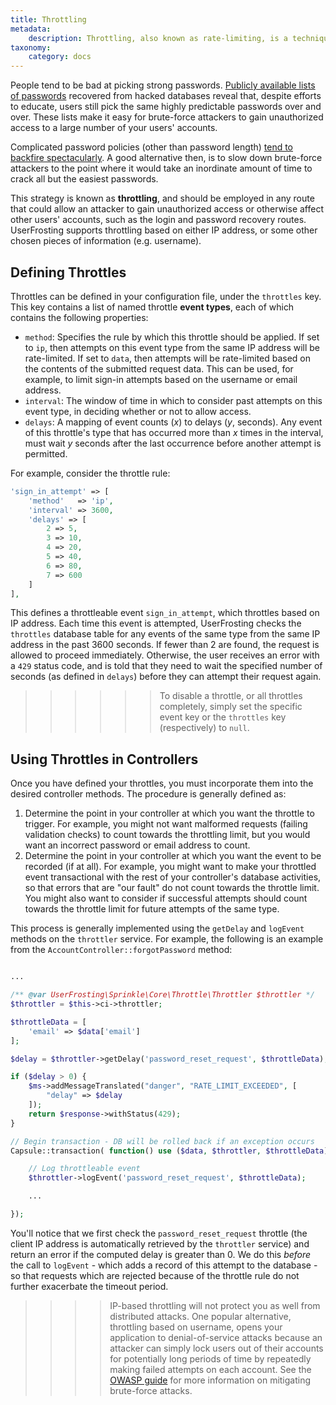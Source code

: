 ```yaml
---
title: Throttling
metadata:
    description: Throttling, also known as rate-limiting, is a technique for slowing down attackers by limiting the frequency with which they can make certain types of requests.
taxonomy:
    category: docs
---
```


People tend to be bad at picking strong passwords.  [Publicly available lists of passwords](https://github.com/danielmiessler/SecLists/tree/master/Passwords) recovered from hacked databases reveal that, despite efforts to educate, users still pick the same highly predictable passwords over and over.  These lists make it easy for brute-force attackers to gain unauthorized access to a large number of your users' accounts.

Complicated password policies (other than password length) [tend to backfire spectacularly](http://security.stackexchange.com/questions/6095/xkcd-936-short-complex-password-or-long-dictionary-passphrase/6116#6116).  A good alternative then, is to slow down brute-force attackers to the point where it would take an inordinate amount of time to crack all but the easiest passwords.

This strategy is known as **throttling**, and should be employed in any route that could allow an attacker to gain unauthorized access or otherwise affect other users' accounts, such as the login and password recovery routes.  UserFrosting supports throttling based on either IP address, or some other chosen pieces of information (e.g. username).

## Defining Throttles

Throttles can be defined in your configuration file, under the `throttles` key.  This key contains a list of named throttle **event types**, each of which contains the following properties:

- `method`: Specifies the rule by which this throttle should be applied.  If set to `ip`, then attempts on this event type from the same IP address will be rate-limited.  If set to `data`, then attempts will be rate-limited based on the contents of the submitted request data.  This can be used, for example, to limit sign-in attempts based on the username or email address.
- `interval`: The window of time in which to consider past attempts on this event type, in deciding whether or not to allow access.
- `delays`: A mapping of event counts (*x*) to delays (*y*, seconds).  Any event of this throttle's type that has occurred more than *x* times in the interval, must wait *y* seconds after the last occurrence before another attempt is permitted.

For example, consider the throttle rule:

```php
'sign_in_attempt' => [
    'method'   => 'ip',
    'interval' => 3600,
    'delays' => [
        2 => 5,
        3 => 10,
        4 => 20,
        5 => 40,
        6 => 80,
        7 => 600
    ]
],
```

This defines a throttleable event `sign_in_attempt`, which throttles based on IP address.  Each time this event is attempted, UserFrosting checks the `throttles` database table for any events of the same type from the same IP address in the past 3600 seconds.  If fewer than 2 are found, the request is allowed to proceed immediately.  Otherwise, the user receives an error with a `429` status code, and is told that they need to wait the specified number of seconds (as defined in `delays`) before they can attempt their request again.

>>>>>> To disable a throttle, or all throttles completely, simply set the specific event key or the `throttles` key (respectively) to `null`.

## Using Throttles in Controllers

Once you have defined your throttles, you must incorporate them into the desired controller methods.  The procedure is generally defined as:

1. Determine the point in your controller at which you want the throttle to trigger.  For example, you might not want malformed requests (failing validation checks) to count towards the throttling limit, but you would want an incorrect password or email address to count.
2. Determine the point in your controller at which you want the event to be recorded (if at all).  For example, you might want to make your throttled event transactional with the rest of your controller's database activities, so that errors that are "our fault" do not count towards the throttle limit.  You might also want to consider if successful attempts should count towards the throttle limit for future attempts of the same type.

This process is generally implemented using the `getDelay` and `logEvent` methods on the `throttler` service.  For example, the following is an example from the `AccountController::forgotPassword` method:

```php

...

/** @var UserFrosting\Sprinkle\Core\Throttle\Throttler $throttler */
$throttler = $this->ci->throttler;

$throttleData = [
    'email' => $data['email']
];

$delay = $throttler->getDelay('password_reset_request', $throttleData);

if ($delay > 0) {
    $ms->addMessageTranslated("danger", "RATE_LIMIT_EXCEEDED", [
        "delay" => $delay
    ]);
    return $response->withStatus(429);
}

// Begin transaction - DB will be rolled back if an exception occurs
Capsule::transaction( function() use ($data, $throttler, $throttleData) {

    // Log throttleable event
    $throttler->logEvent('password_reset_request', $throttleData);

    ...

});
```

You'll notice that we first check the `password_reset_request` throttle (the client IP address is automatically retrieved by the `throttler` service) and return an error if the computed delay is greater than 0.  We do this *before* the call to `logEvent` - which adds a record of this attempt to the database - so that requests which are rejected because of the throttle rule do not further exacerbate the timeout period.

>>>> IP-based throttling will not protect you as well from distributed attacks.  One popular alternative, throttling based on username, opens your application to denial-of-service attacks because an attacker can simply lock users out of their accounts for potentially long periods of time by repeatedly making failed attempts on each account.  See the [OWASP guide](https://www.owasp.org/index.php/Blocking_Brute_Force_Attacks) for more information on mitigating brute-force attacks.
